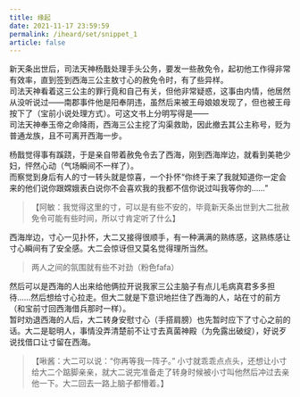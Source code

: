 ```yaml
---
title: 缘起
date: 2021-11-17 23:59:59
permalink: /iheard/set/snippet_1
article: false
---
```


新天条出世后，司法天神杨戬处理手头公务，要发一些赦免令，起初他工作得非常有效率，直到签到西海三公主敖寸心的赦免令时，有了些异样。  
司法天神看着这三公主的罪行竟和自己有关，但他非常疑惑，这事由内情，他居然从没听说过——南郡事件他是阳奉阴违，虽然后来被王母娘娘发现了，但也被王母按下了（宝前小说处理方式）。可这文书上分明写得是——  
司法天神奉玉帝之命降雨，西海三公主挖了沟渠救助，因此撤去其公主称号，贬为普通龙族，且不可离开西海一步。

杨戬觉得事有蹊跷，于是亲自带着赦免令去了西海，刚到西海岸边，就看到美艳少妇，怦然心动（气场瞬间不一样了）。  
而察觉到身后有人的寸一转头就是惊喜，一个扑怀“你终于来了我就知道你一定会来的他们说你跟嫦娥表白说你不会喜欢我的我都不信你说过叫我等你的……”
> 【阿敏：我觉得这里的寸，可以是有些不安的，毕竟新天条出世到大二批赦免令可能有些时间，所以寸肯定听了什么】

西海岸边，寸心一见扑怀，大二又接得很顺手，有一种满满的熟练感，这熟练感让寸心瞬间有了安全感。大二会惊讶但又莫名觉得理所当然。
> 两人之间的氛围就有些不对劲（粉色fafa）

然后可以是西海的人出来给他俩拉开说我家三公主脑子有点儿毛病真君多多担待……然后想给寸心拉走。但大二就是下意识地拦住了西海的人，站在寸的前方（和宝前寸回西海借兵那时一样）。  
暂时劝退西海的人后，大二转身安慰寸心（手搭肩膀）也先暂时应下了寸心之前的话。大二是聪明人，事情没弄清楚前不让寸去真菌神殿（为免露出破绽），好说歹说找借口让寸留在西海。
> 【啾酱：大二可以说：“你再等我一阵子。” 小寸就乖乖点点头，还想让小寸给大二个踮脚亲亲，就大二说完准备走了转身时候被小寸叫他然后冲过去亲他一下。大二回去一路上脑子都懵着。】
